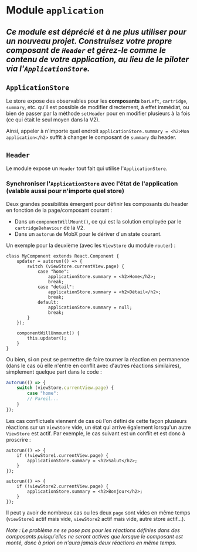 # Module `application`

## _Ce module est déprécié et à ne plus utiliser pour un nouveau projet. Construisez votre propre composant de `Header` et gérez-le comme le contenu de votre application, au lieu de le piloter via l'`ApplicationStore`._

## `ApplicationStore`

Le store expose des observables pour les **composants** `barLeft`, `cartridge`, `summary`, etc. qu'il est possible de modifier directement, à effet immédiat, ou bien de passer par la méthode `setHeader` pour en modifier plusieurs à la fois (ce qui était le seul moyen dans la V2).

Ainsi, appeler à n'importe quel endroit `applicationStore.summary = <h2>Mon application</h2>` suffit à changer le composant de `summary` du header.

## `Header`

Le module expose un `Header` tout fait qui utilise l'`ApplicationStore`.

### Synchroniser l'`ApplicationStore` avec l'état de l'application (valable aussi pour n'importe quel store)

Deux grandes possibilités émergent pour définir les composants du header en fonction de la page/composant courant :

*   Dans un `componentWillMount()`, ce qui est la solution employée par le `cartridgeBehaviour` de la V2.
*   Dans un `autorun` de MobX pour le dériver d'un state courant.

Un exemple pour la deuxième (avec les `ViewStore` du module `router`) :

```tsx
class MyComponent extends React.Component {
    updater = autorun(() => {
        switch (viewStore.currentView.page) {
            case "home":
                applicationStore.summary = <h2>Home</h2>;
                break;
            case "detail":
                applicationStore.summary = <h2>Détail</h2>;
                break;
            default:
                applicationStore.summary = null;
                break;
        }
    });

    componentWillUnmount() {
        this.updater();
    }
}
```

Ou bien, si on peut se permettre de faire tourner la réaction en permanence (dans le cas où elle n'entre en conflit avec d'autres réactions similaires), simplement quelque part dans le code :

```ts
autorun(() => {
    switch (viewStore.currentView.page) {
        case "home":
        // Pareil...
    }
});
```

Les cas conflictuels viennent de cas où l'on défini de cette façon plusieurs réactions sur un `ViewStore` vide, un état qui arrive également lorsqu'un autre `ViewStore` est actif. Par exemple, le cas suivant est un conflit et est donc à proscrire :

```tsx
autorun(() => {
    if (!viewStore1.currentView.page) {
        applicationStore.summary = <h2>Salut</h2>;
    }
});

autorun(() => {
    if (!viewStore2.currentView.page) {
        applicationStore.summary = <h2>Bonjour</h2>;
    }
});
```

Il peut y avoir de nombreux cas ou les deux `page` sont vides en même temps (`viewStore1` actif mais vide, `viewStore2` actif mais vide, autre store actif...).

_Note : Le problème ne se pose pas pour les réactions définies dans des composants puisqu'elles ne seront actives que lorsque le composant est monté, donc à priori on n'aura jamais deux réactions en même temps._
